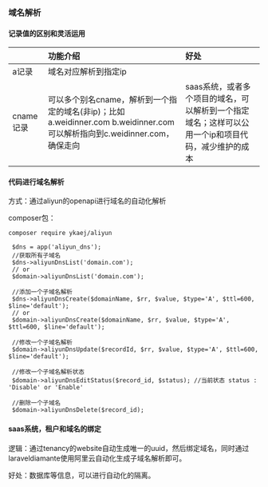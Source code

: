 ### 域名解析

#### 记录值的区别和灵活运用

|  | 功能介绍 | 好处 |
| :--- | :--- | :--- |
| a记录 | 域名对应解析到指定ip |  |
| cname记录 | 可以多个别名cname，解析到一个指定的域名\(非ip\)；比如a.weidinner.com b.weidinner.com可以解析指向到c.weidinner.com，确保走向 | saas系统，或者多个项目的域名，可以解析到一个指定域名；这样可以公用一个ip和项目代码，减少维护的成本 |

#### 代码进行域名解析

方式：通过aliyun的openapi进行域名的自动化解析

composer包：

```
composer require ykaej/aliyun

 $dns = app('aliyun_dns');
 //获取所有子域名
 $dns->aliyunDnsList('domain.com');
 // or 
 $domain->aliyunDnsList('domain.com');

 //添加一个子域名解析
 $dns->aliyunDnsCreate($domainName, $rr, $value, $type='A', $ttl=600, $line='default');
 // or 
 $domain->aliyunDnsCreate($domainName, $rr, $value, $type='A', $ttl=600, $line='default');

 //修改一个子域名解析
 $domain->aliyunDnsUpdate($recordId, $rr, $value, $type='A', $ttl=600, $line='default');

 //修改一个子域名解析状态
 $domain->aliyunDnsEditStatus($record_id, $status); //当前状态 status : 'Disable' or 'Enable'

 //删除一个子域名
 $domain->aliyunDnsDelete($record_id);
```

#### saas系统，租户和域名的绑定

逻辑：通过tenancy的website自动生成唯一的uuid，然后绑定域名，同时通过laraveldiamante使用阿里云自动化生成子域名解析即可。

好处：数据库等信息，可以进行自动化的隔离。

